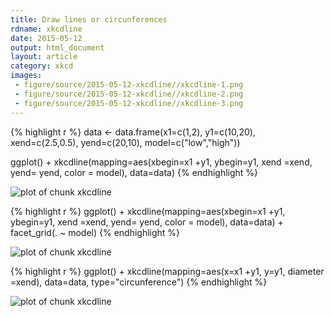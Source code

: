 ```yaml
---
title: Draw lines or circunferences
rdname: xkcdline
date: 2015-05-12
output: html_document
layout: article
category: xkcd
images:
 - figure/source/2015-05-12-xkcdline//xkcdline-1.png
 - figure/source/2015-05-12-xkcdline//xkcdline-2.png
 - figure/source/2015-05-12-xkcdline//xkcdline-3.png
---
```





{% highlight r %}
data <- data.frame(x1=c(1,2), y1=c(10,20), xend=c(2.5,0.5),
yend=c(20,10), model=c("low","high"))

ggplot() + xkcdline(mapping=aes(xbegin=x1 +y1, ybegin=y1, xend =xend, yend= yend,
color = model), data=data)
{% endhighlight %}

![plot of chunk xkcdline](/allYourFigureAreBelongToUs/figure/source/2015-05-12-xkcdline/xkcdline-1.png) 

{% highlight r %}
ggplot() + xkcdline(mapping=aes(xbegin=x1 +y1, ybegin=y1, xend =xend, yend= yend,
color = model), data=data) + facet_grid(. ~ model)
{% endhighlight %}

![plot of chunk xkcdline](/allYourFigureAreBelongToUs/figure/source/2015-05-12-xkcdline/xkcdline-2.png) 

{% highlight r %}
ggplot() + xkcdline(mapping=aes(x=x1 +y1, y=y1, diameter =xend), data=data, type="circunference")
{% endhighlight %}

![plot of chunk xkcdline](/allYourFigureAreBelongToUs/figure/source/2015-05-12-xkcdline/xkcdline-3.png) 